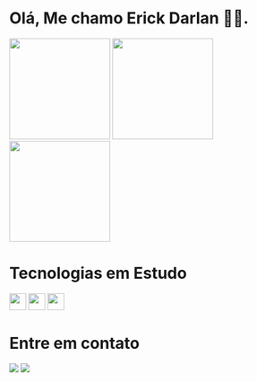 # Olá, Me chamo Erick Darlan 🧑‍💻.
<head>
 <link rel="stylesheet" href="https://cdn.jsdelivr.net/gh/devicons/devicon@v2.14.0/devicon.min.css">
 </head>
 
<div display = "flex ">
 <img height= 180px src ='https://github-readme-stats.vercel.app/api?username=Erick-Darlan&count_private=true&show_icons=true&show_icons=true&theme=highcontrast'>
 <img height= 180px  src ='https://github-readme-stats.vercel.app/api/top-langs/?username=Erick-Darlan&repo=github-readme-stats&count_private=true&show_icons=true&show_icons=true&theme=highcontrast&layout=compact'>
 <img height= 180px  src ='https://streak-stats.demolab.com?user=Erick-Darlan&theme=highcontrast&border_radius=5&locale=pt-br&date_format=M%20j%5B%2C%20Y%5D'>
</div>
 
 
 ##
 
 
 <div>
  <h1>Tecnologias em Estudo</h1>
  <img style="pointer-events: none;" height=30px src="https://cdn.jsdelivr.net/gh/devicons/devicon/icons/javascript/javascript-original.svg" />
  <img style="pointer-events: none;" height=30px src="https://cdn.jsdelivr.net/gh/devicons/devicon/icons/html5/html5-plain.svg" />
  <img style="pointer-events: none;" height=30px src="https://cdn.jsdelivr.net/gh/devicons/devicon/icons/css3/css3-plain.svg" />                   
 </div>


 ##


 <div> 
   <h1> Entre em contato </h1>
  <a href="https://instagram.com/darlan.snts/" target="_blank"><img src="https://img.shields.io/badge/-Instagram-%23E4405F?style=for-the-badge&logo=instagram&logoColor=white" target="_blank"></a>
  <a href = "https://wa.me/5579998794098"><img src="https://img.shields.io/badge/WhatsApp-25D366?style=for-the-badge&logo=whatsapp&logoColor=white"></a> 
</div>
 
